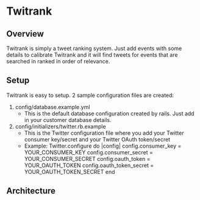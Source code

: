 Twitrank
========

Overview
--------
Twitrank is simply a tweet ranking system. Just add events with some details to calibrate Twitrank and it will find tweets for events that
are searched in ranked in order of relevance.

Setup
-----
Twitrank is easy to setup. 2 sample configuration files are created:

1.	config/database.example.yml
	* This is the default database configuration created by rails. Just add in your customer database details.
2.	config/initializers/twitter.rb.example
	* This is the Twitter configuration file where you add your Twitter consumer key/secret and your Twitter OAuth token/secret
	* Example:
		Twitter.configure do |config|
		  config.consumer_key = YOUR_CONSUMER_KEY
		  config.consumer_secret = YOUR_CONSUMER_SECRET
		  config.oauth_token = YOUR_OAUTH_TOKEN
		  config.oauth_token_secret = YOUR_OAUTH_TOKEN_SECRET
		end	




Architecture
------------ 